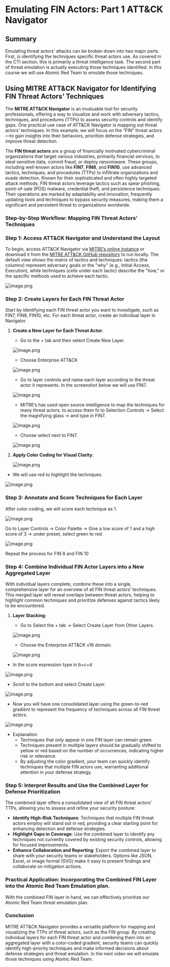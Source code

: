 # Emulating FIN Actors: Part 1 ATT&CK Navigator

## Summary

Emulating threat actors’ attacks can be broken down into two major parts. First, is identifying the techniques specific threat actors use. As covered in the CTI section, this is primarily a threat intelligence task. The second part of threat emulation is actually executing those techniques identified. In this course we will use Atomic Red Team to emulate those techniques.

## **Using MITRE ATT&CK Navigator for Identifying FIN Threat Actors’ Techniques**

The **MITRE ATT&CK Navigator** is an invaluable tool for security professionals, offering a way to visualize and work with adversary tactics, techniques, and procedures (TTPs) to assess security controls and identify gaps. One practical use case of ATT&CK Navigator is mapping out threat actors’ techniques. In this example, we will focus on the “FIN” threat actors—to gain insights into their behaviors, prioritize defense strategies, and improve threat detection.

The **FIN threat actors** are a group of financially motivated cybercriminal organizations that target various industries, primarily financial services, to steal sensitive data, commit fraud, or deploy ransomware. These groups, including well-known actors like **FIN7**, **FIN8**, and **FIN10**, use advanced tactics, techniques, and procedures (TTPs) to infiltrate organizations and evade detection. Known for their sophisticated and often highly targeted attack methods, FIN threat actors leverage tactics such as spear phishing, point-of-sale (POS) malware, credential theft, and persistence techniques. Their operations are marked by adaptability and innovation, frequently updating tools and techniques to bypass security measures, making them a significant and persistent threat to organizations worldwide.

### Step-by-Step Workflow: Mapping FIN Threat Actors’ Techniques

### Step 1: Access ATT&CK Navigator and Understand the Layout

To begin, access ATT&CK Navigator via [MITRE’s online instance](https://mitre-attack.github.io/attack-navigator/enterprise/) or download it from the [MITRE ATT&CK GitHub repository](https://github.com/mitre-attack/attack-navigator) to run locally. The default view shows the matrix of tactics and techniques: tactics (the columns) represent adversary goals or the "why" (e.g., Initial Access, Execution), while techniques (cells under each tactic) describe the "how," or the specific methods used to achieve each tactic.

![image.png](attachment:5d675edf-6653-4e9e-925e-cdbfa6a2e4e0:image.png)

### Step 2: Create Layers for Each FIN Threat Actor

Start by identifying each FIN threat actor you want to investigate, such as FIN7, FIN8, FIN10, etc. For each threat actor, create an individual layer in Navigator.

1. **Create a New Layer for Each Threat Actor**:
    - Go to the + tab and then select Create New Layer.
    
    ![image.png](attachment:ae6ea9ef-187e-48bb-b771-2c846c9f70b4:image.png)
    
    - Choose Enterprise ATT&CK
    
    ![image.png](attachment:230b463f-e0ed-486a-b42b-35f7483f23d8:image.png)
    
    - Go to layer controls and name each layer according to the threat actor it represents. In the screenshot below we will use FIN7.
    
    ![image.png](attachment:4da364c8-2dcf-4739-8cee-1c61b292f32e:image.png)
    
    - MITRE’s has used open source intelligence to map the techniques for many threat actors. to access them fo to Selection Controls → Select the magnifying glass → and type in FIN7.
    
    ![image.png](attachment:d8c95788-0281-4275-8856-8f88f83689f6:image.png)
    
    - Choose select next to FIN7.
    
    ![image.png](attachment:c2e44fb6-6cac-4e4f-969f-7f2aa17d88c8:image.png)
    
2. **Apply Color Coding for Visual Clarity**:
    
    ![image.png](attachment:ad4c4a66-6d66-4038-a880-af5ed31af086:image.png)
    

- We will use red to highlight the techniques.

![image.png](attachment:35cd4bff-84ce-409d-ab5c-1b762d6dbf07:image.png)

### Step 3: Annotate and Score Techniques for Each Layer

After color-coding, we will score each technique as 1.

![image.png](attachment:365a3616-c2de-4547-b76f-579ecee225c0:image.png)

Go to Layer Controls → Color Palette → Give a low score of 1 and a high score of 3 → under preset, select green to red.

![image.png](attachment:f5227876-2376-4215-8039-c64f67889a10:image.png)

Repeat the process for FIN 8 and FIN 10

### Step 4: Combine Individual FIN Actor Layers into a New Aggregated Layer

With individual layers complete, combine these into a single, comprehensive layer for an overview of all FIN threat actors’ techniques. This merged layer will reveal overlaps between threat actors, helping to highlight common techniques and prioritize defenses against tactics likely to be encountered.

1. **Layer Stacking**:
    - Go to Select the + tab → Select Create Layer from Other Layers.
    
    ![image.png](attachment:f3e5b2cd-e789-4490-b78e-088f61907e0d:image.png)
    
    - Choose the Enterprise ATT&CK v16 domain.
    
    ![image.png](attachment:2a1fdf18-afef-410f-8541-8992d061b42f:image.png)
    
- In the score expression type in b+c+d

![image.png](attachment:c41e7f3b-b3f6-4d5b-b96d-a3827048cb63:image.png)

- Scroll to the bottom and select Create Layer.

![image.png](attachment:625264e0-1e90-46f1-b8b4-bceefa3cd161:image.png)

- Now you will have one consolidated layer using the green-to-red gradient to represent the frequency of techniques across all FIN threat actors:

![image.png](attachment:c3970c73-2715-4251-a549-df9724279b78:image.png)

- Explanation
    - Techniques that only appear in one FIN layer can remain green.
    - Techniques present in multiple layers should be gradually shifted to yellow or red based on the number of occurrences, indicating higher risk or relevance.
    - By adjusting the color gradient, your team can quickly identify techniques that multiple FIN actors use, warranting additional attention in your defense strategy.

### Step 5: Interpret Results and Use the Combined Layer for Defense Prioritization

The combined layer offers a consolidated view of all FIN threat actors’ TTPs, allowing you to assess and refine your security posture:

- **Identify High-Risk Techniques**: Techniques that multiple FIN threat actors employ will stand out in red, providing a clear starting point for enhancing detection and defense strategies.
- **Highlight Gaps in Coverage**: Use the combined layer to identify any techniques not currently covered by existing security controls, allowing for focused improvements.
- **Enhance Collaboration and Reporting**: Export the combined layer to share with your security teams or stakeholders. Options like JSON, Excel, or image format (SVG) make it easy to present findings and collaborate on mitigation actions.

### Practical Application: Incorporating the Combined FIN Layer into the Atomic Red Team Emulation plan.

With the combined FIN layer in hand, we can effectively prioritize our Atomic Red Team threat emulation plan. 

### Conclusion

MITRE ATT&CK Navigator provides a versatile platform for mapping and visualizing the TTPs of threat actors, such as the FIN group. By creating individual layers for each FIN threat actor and combining them into an aggregated layer with a color-coded gradient, security teams can quickly identify high-priority techniques and make informed decisions about defense strategies and threat emulation. In the next video we will emulate those techniques using Atomic Red Team.